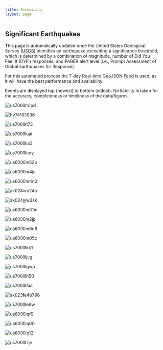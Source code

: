 ```yaml
---
title: Seismicity
layout: page
---
```


## Significant Earthquakes

This page is automatically updated once the United States Geological Survey ([USGS](https://www.usgs.gov)) identifies an earthquake exceeding a significance threshold, which is determined by a combination of magnitude, number of Did You Feel It (DYFI) responses, and PAGER alert level (i.e., Prompt Assessment of Global Earthquakes for Response).

For this automated process the 7-day [Real-time GeoJSON Feed](https://earthquake.usgs.gov/earthquakes/feed/v1.0/geojson.php) is used, as it will have the best performance and availability.

Events are displayed top (newest) to bottom (oldest). No liability is taken for the accuracy, completeness or timeliness of the data/figures.

![us7000m1pd](assets/images/seismicity/us7000m1pd.png)

![hv74103036](assets/images/seismicity/hv74103036.png)

![us7000lt73](assets/images/seismicity/us7000lt73.png)

![us7000luai](assets/images/seismicity/us7000luai.png)

![us7000lui3](assets/images/seismicity/us7000lui3.png)

![us7000luuy](assets/images/seismicity/us7000luuy.png)

![us6000m52p](assets/images/seismicity/us6000m52p.png)

![us6000m4js](assets/images/seismicity/us6000m4js.png)

![us6000m4n2](assets/images/seismicity/us6000m4n2.png)

![ak024vrx24o](assets/images/seismicity/ak024vrx24o.png)

![ak024jyw3sk](assets/images/seismicity/ak024jyw3sk.png)

![us6000m31m](assets/images/seismicity/us6000m31m.png)

![us6000m2jp](assets/images/seismicity/us6000m2jp.png)

![us6000m0n6](assets/images/seismicity/us6000m0n6.png)

![us6000m05c](assets/images/seismicity/us6000m05c.png)

![us7000lkb1](assets/images/seismicity/us7000lkb1.png)

![us7000ljvg](assets/images/seismicity/us7000ljvg.png)

![us7000lgwp](assets/images/seismicity/us7000lgwp.png)

![us7000lh50](assets/images/seismicity/us7000lh50.png)

![us7000lfaa](assets/images/seismicity/us7000lfaa.png)

![ak023fe4b796](assets/images/seismicity/ak023fe4b796.png)

![us7000le6w](assets/images/seismicity/us7000le6w.png)

![us6000lqf9](assets/images/seismicity/us6000lqf9.png)

![us6000lq00](assets/images/seismicity/us6000lq00.png)

![us6000lp12](assets/images/seismicity/us6000lp12.png)

![us7000l7jv](assets/images/seismicity/us7000l7jv.png)
